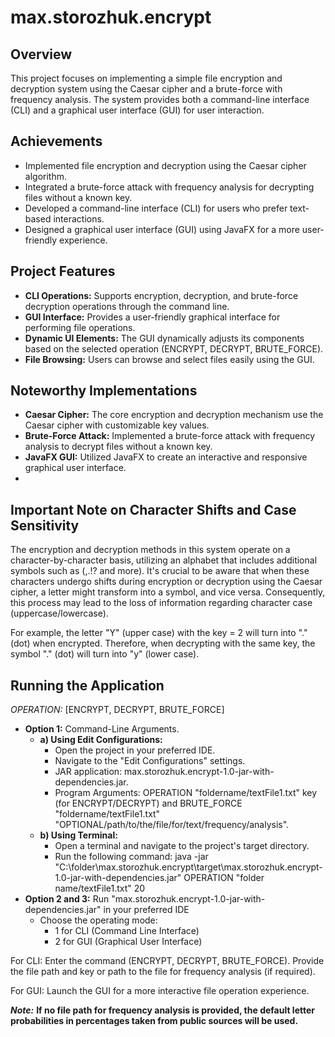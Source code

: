 # max.storozhuk.encrypt
## Overview
This project focuses on implementing a simple file encryption and decryption system using the Caesar cipher and a brute-force with frequency analysis. The system provides both a command-line interface (CLI) and a graphical user interface (GUI) for user interaction.

## Achievements
- Implemented file encryption and decryption using the Caesar cipher algorithm.
- Integrated a brute-force attack with frequency analysis for decrypting files without a known key.
- Developed a command-line interface (CLI) for users who prefer text-based interactions.
- Designed a graphical user interface (GUI) using JavaFX for a more user-friendly experience.

## Project Features
- **CLI Operations:** Supports encryption, decryption, and brute-force decryption operations through the command line.
- **GUI Interface:** Provides a user-friendly graphical interface for performing file operations.
- **Dynamic UI Elements:** The GUI dynamically adjusts its components based on the selected operation (ENCRYPT, DECRYPT, BRUTE_FORCE).
- **File Browsing:** Users can browse and select files easily using the GUI.

## Noteworthy Implementations
- **Caesar Cipher:** The core encryption and decryption mechanism use the Caesar cipher with customizable key values.
- **Brute-Force Attack:** Implemented a brute-force attack with frequency analysis to decrypt files without a known key.
- **JavaFX GUI:** Utilized JavaFX to create an interactive and responsive graphical user interface.
- 
## Important Note on Character Shifts and Case Sensitivity

The encryption and decryption methods in this system operate on a character-by-character basis, utilizing an alphabet that includes additional symbols such as (,.!? and more). It's crucial to be aware that when these characters undergo shifts during encryption or decryption using the Caesar cipher, a letter might transform into a symbol, and vice versa. Consequently, this process may lead to the loss of information regarding character case (uppercase/lowercase).

For example, the letter "Y" (upper case) with the key = 2 will turn into "." (dot) when encrypted. Therefore, when decrypting with the same key, the symbol "." (dot) will turn into "y" (lower case).

## Running the Application
*OPERATION:* [ENCRYPT, DECRYPT, BRUTE_FORCE]
- **Option 1:** Command-Line Arguments.
     - **a) Using Edit Configurations:** 
       - Open the project in your preferred IDE.
       - Navigate to the "Edit Configurations" settings.
       - JAR application: max.storozhuk.encrypt-1.0-jar-with-dependencies.jar.
       - Program Arguments: OPERATION "foldername/textFile1.txt" key (for ENCRYPT/DECRYPT) and BRUTE_FORCE "foldername/textFile1.txt" "OPTIONAL/path/to/the/file/for/text/frequency/analysis".
     - **b) Using Terminal:**
       - Open a terminal and navigate to the project's target directory.
       - Run the following command: java -jar "C:\folder\max.storozhuk.encrypt\target\max.storozhuk.encrypt-1.0-jar-with-dependencies.jar" OPERATION "folder name/textFile1.txt" 20
- **Option 2 and 3:** Run "max.storozhuk.encrypt-1.0-jar-with-dependencies.jar" in your preferred IDE
  - Choose the operating mode:
    - 1 for CLI (Command Line Interface)
    - 2 for GUI (Graphical User Interface)
    
For CLI:
Enter the command (ENCRYPT, DECRYPT, BRUTE_FORCE).
Provide the file path and key or path to the file for frequency analysis (if required).



For GUI:
Launch the GUI for a more interactive file operation experience.

***Note:*** **If no file path for frequency analysis is provided, the default letter probabilities in percentages taken from public sources will be used.**
